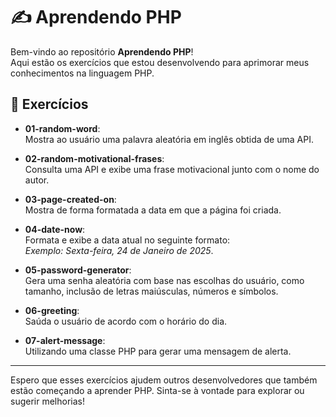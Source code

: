 # ✍️ Aprendendo PHP

Bem-vindo ao repositório **Aprendendo PHP**!  
Aqui estão os exercícios que estou desenvolvendo para aprimorar meus conhecimentos na linguagem PHP.

## 📂 Exercícios

- **01-random-word**:  
   Mostra ao usuário uma palavra aleatória em inglês obtida de uma API.

- **02-random-motivational-frases**:  
   Consulta uma API e exibe uma frase motivacional junto com o nome do autor.

- **03-page-created-on**:  
   Mostra de forma formatada a data em que a página foi criada.

- **04-date-now**:  
   Formata e exibe a data atual no seguinte formato:  
   _Exemplo: Sexta-feira, 24 de Janeiro de 2025_.

- **05-password-generator**:  
   Gera uma senha aleatória com base nas escolhas do usuário, como tamanho, inclusão de letras maiúsculas, números e símbolos.

- **06-greeting**:  
   Saúda o usuário de acordo com o horário do dia.

- **07-alert-message**:  
   Utilizando uma classe PHP para gerar uma mensagem de alerta.

---

Espero que esses exercícios ajudem outros desenvolvedores que também estão começando a aprender PHP. Sinta-se à vontade para explorar ou sugerir melhorias!

